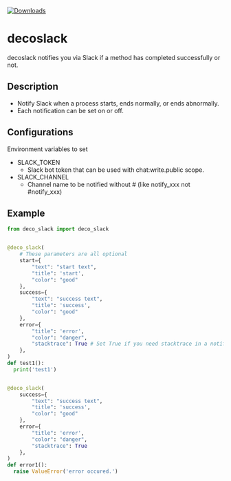 [![Downloads](https://pepy.tech/badge/deco-slack)](https://pepy.tech/project/deco-slack)

# decoslack

decoslack notifies you via Slack if a method has completed successfully or not.

## Description

- Notify Slack when a process starts, ends normally, or ends abnormally.
- Each notification can be set on or off.

## Configurations
Environment variables to set
- SLACK_TOKEN
  - Slack bot token that can be used with chat:write.public scope.
- SLACK_CHANNEL
  - Channel name to be notified without # (like notify_xxx not #notify_xxx)

## Example

```py
from deco_slack import deco_slack


@deco_slack(
    # These parameters are all optional
    start={
        "text": "start text",
        "title": 'start',
        "color": "good"
    },
    success={
        "text": "success text",
        "title": 'success',
        "color": "good"
    },
    error={
        "title": 'error',
        "color": "danger",
        "stacktrace": True # Set True if you need stacktrace in a notification
    },
)
def test1():
  print('test1')


@deco_slack(
    success={
        "text": "success text",
        "title": 'success',
        "color": "good"
    },
    error={
        "title": 'error',
        "color": "danger",
        "stacktrace": True
    },
)
def error1():
  raise ValueError('error occured.')

```
